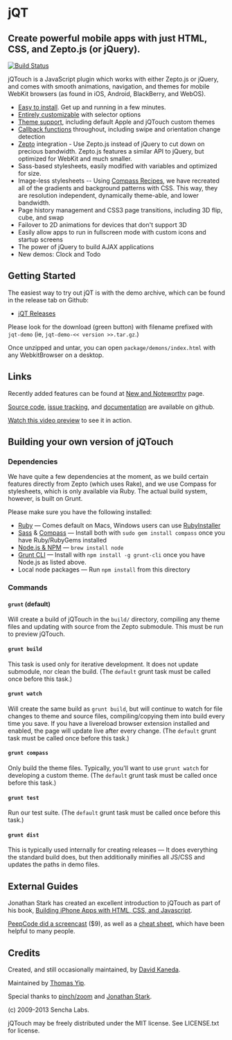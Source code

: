 # jQT

## Create powerful mobile apps with just HTML, CSS, and Zepto.js (or jQuery).

[![Build Status](https://api.travis-ci.org/senchalabs/jQTouch.png?branch=master)](http://travis-ci.org/senchalabs/jQTouch)

jQTouch is a JavaScript plugin which works with either Zepto.js or jQuery, and comes with smooth animations, navigation, and themes for mobile WebKit browsers (as found in iOS, Android, BlackBerry, and WebOS).

- [Easy to install](https://github.com/senchalabs/jQTouch/wiki/Getting-Started). Get up and running in a few minutes.
- [Entirely customizable](https://github.com/senchalabs/jQTouch/wiki/Initialization-Options) with selector options
- [Theme support](https://github.com/senchalabs/jQTouch/wiki/Theming), including default Apple and jQTouch custom themes
- [Callback functions](https://github.com/senchalabs/jQTouch/wiki/Callback-Events) throughout, including swipe and orientation change detection
- [Zepto](https://github.com/madrobby/zepto) integration - Use Zepto.js instead of jQuery to cut down on precious bandwidth. Zepto.js features a similar API to jQuery, but optimized for WebKit and much smaller.
- Sass-based stylesheets, easily modified with variables and optimized for size.
- Image-less stylesheets -- Using [Compass Recipes](https://github.com/senchalabs/compass-recipes), we have recreated all of the gradients and background patterns with CSS. This way, they are resolution independent, dynamically theme-able, and lower bandwidth.
- Page history management and CSS3 page transitions, including 3D flip, cube, and swap
- Failover to 2D animations for devices that don't support 3D
- Easily allow apps to run in fullscreen mode with custom icons and startup screens
- The power of jQuery to build AJAX applications
- New demos: Clock and Todo

## Getting Started

The easiest way to try out jQT is with the demo archive, which can be found in the release tab on Github:

- [jQT Releases](https://github.com/senchalabs/jQTouch/releases)

Please look for the download (green button) with filename prefixed with `jqt-demo` (ie, `jqt-demo-<< version >>.tar.gz`.)

Once unzipped and untar, you can open `package/demons/index.html` with any WebkitBrowser on a desktop.

## Links

Recently added features can be found at [New and Noteworthy](https://github.com/senchalabs/jQTouch/blob/master/VERSIONS.md) page.

[Source code](http://github.com/senchalabs/jQTouch/archives/master), [issue tracking](http://github.com/senchalabs/jQTouch/issues), and [documentation](http://wiki.github.com/senchalabs/jQTouch/) are available on github.

[Watch this video preview](http://www.jqtouch.com/) to see it in action.

## Building your own version of jQTouch

### Dependencies

We have quite a few dependencies at the moment, as we build certain features directly from Zepto (which uses Rake), and we use Compass for stylesheets, which is only available via Ruby. The actual build system, however, is built on Grunt.

Please make sure you have the following installed:

* [Ruby](http://www.ruby-lang.org) — Comes default on Macs, Windows users can use [RubyInstaller](http://rubyinstaller.org)
* [Sass](http://sass-lang.com) & [Compass](http://compass-style.org) — Install both with `sudo gem install compass` once you have Ruby/RubyGems installed
* [Node.js & NPM](http://nodejs.org) — `brew install node`
* [Grunt CLI](http://gruntjs.com) — Install with `npm install -g grunt-cli` once you have Node.js as listed above.
* Local node packages — Run `npm install` from this directory

### Commands

#### `grunt` (default)

Will create a build of jQTouch in the `build/` directory, compiling any theme files and updating with source from the Zepto submodule. This must be run to preview jQTouch.

#### `grunt build`

This task is used only for iterative development. It does not update submodule, nor clean the build. (The `default` grunt task must be called once before this task.)

#### `grunt watch`

Will create the same build as `grunt build`, but will continue to watch for file changes to theme and source files, compiling/copying them into build every time you save. If you have a livereload browser extension installed and enabled, the page will update live after every change. (The `default` grunt task must be called once before this task.)

#### `grunt compass`

Only build the theme files. Typically, you'll want to use `grunt watch` for developing a custom theme. (The `default` grunt task must be called once before this task.)

#### `grunt test`

Run our test suite. (The `default` grunt task must be called once before this task.)

#### `grunt dist`

This is typically used internally for creating releases — It does everything the standard build does, but then additionally minifies all JS/CSS and updates the paths in demo files.



External Guides
---------------

Jonathan Stark has created an excellent introduction to jQTouch as part of his book, [Building iPhone Apps with HTML, CSS, and Javascript](http://ofps.oreilly.com/titles/9780596805784/chapAnimation.html).

[PeepCode did a screencast](http://peepcode.com/products/jqtouch) ($9), as well as a [cheat sheet](http://blog.peepcode.com/tutorials/2009/jqtouch-cheat-sheet), which have been helpful to many people.

Credits
-------

Created, and still occasionally maintained, by [David Kaneda](http://www.davidkaneda.com).

Maintained by [Thomas Yip](https://github.com/thomasyip).

Special thanks to [pinch/zoom](http://www.pinchzoom.com/) and [Jonathan Stark](http://jonathanstark.com/).

(c) 2009-2013 Sencha Labs.

jQTouch may be freely distributed under the MIT license.
See LICENSE.txt for license.
